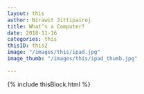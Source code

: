 ```yaml
---
layout: this
author: Nirawit Jittipairoj
title: What’s a Computer?
date: 2018-11-16
categories: this
thisID: this2
image: "/images/this/ipad.jpg"
image_thumb: "/images/this/ipad_thumb.jpg"

---
```

{% include thisBlock.html %}